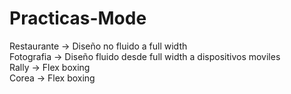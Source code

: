 # Practicas-Mode

Restaurante -> Diseño no fluido a full width
<br>
Fotografia -> Diseño fluido desde full width a dispositivos moviles
<br>
Rally -> Flex boxing
<br>
Corea -> Flex boxing
